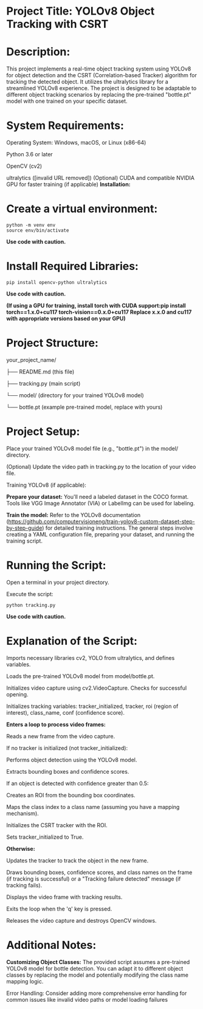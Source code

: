 # Project Title: YOLOv8 Object Tracking with CSRT

# Description:

This project implements a real-time object tracking system using YOLOv8 for object detection and the CSRT (Correlation-based Tracker) algorithm for tracking the detected object. It utilizes the ultralytics library for a streamlined YOLOv8 experience. The project is designed to be adaptable to different object tracking scenarios by replacing the pre-trained "bottle.pt" model with one trained on your specific dataset.

# System Requirements:

Operating System: Windows, macOS, or Linux (x86-64)

Python 3.6 or later

OpenCV (cv2)

ultralytics ([invalid URL removed])
(Optional) CUDA and compatible NVIDIA GPU for faster training (if applicable)
**Installation:**

# Create a virtual environment:
```
python -m venv env
source env/bin/activate
```
**Use code with caution.**

# Install Required Libraries:
```
pip install opencv-python ultralytics
```
**Use code with caution.**

**(If using a GPU for training, install torch with CUDA support:pip install torch==1.x.0+cu117 torch-vision==0.x.0+cu117 Replace x.x.0 and cu117 with appropriate versions based on your GPU)**

# Project Structure:

your_project_name/

├── README.md (this file)

├── tracking.py (main script)

└── model/ (directory for your trained YOLOv8 model)

└── bottle.pt (example pre-trained model, replace with yours)

# Project Setup:

Place your trained YOLOv8 model file (e.g., "bottle.pt") in the model/ directory.

(Optional) Update the video path in tracking.py to the location of your video file.

Training YOLOv8 (if applicable):

**Prepare your dataset:** You'll need a labeled dataset in the COCO format. Tools like VGG Image Annotator (VIA) or LabelImg can be used for labeling.

**Train the model:** Refer to the YOLOv8 documentation (https://github.com/computervisioneng/train-yolov8-custom-dataset-step-by-step-guide) for detailed training instructions. The general steps involve creating a YAML configuration file, preparing your dataset, and running the training script.

# Running the Script:

Open a terminal in your project directory.

Execute the script:
```
python tracking.py
```
**Use code with caution.**

# Explanation of the Script:

Imports necessary libraries cv2, YOLO from ultralytics, and defines variables.

Loads the pre-trained YOLOv8 model from model/bottle.pt.

Initializes video capture using cv2.VideoCapture. Checks for successful opening.

Initializes tracking variables: tracker_initialized, tracker, roi (region of interest), class_name, conf (confidence score).

**Enters a loop to process video frames:**

Reads a new frame from the video capture.

If no tracker is initialized (not tracker_initialized):

Performs object detection using the YOLOv8 model.

Extracts bounding boxes and confidence scores.

If an object is detected with confidence greater than 0.5:

Creates an ROI from the bounding box coordinates.

Maps the class index to a class name (assuming you have a mapping mechanism).

Initializes the CSRT tracker with the ROI.

Sets tracker_initialized to True.

**Otherwise:**

Updates the tracker to track the object in the new frame.

Draws bounding boxes, confidence scores, and class names on the frame (if tracking is successful) or a "Tracking failure detected" message (if tracking fails).

Displays the video frame with tracking results.

Exits the loop when the 'q' key is pressed.

Releases the video capture and destroys OpenCV windows.

# Additional Notes:

**Customizing Object Classes:** The provided script assumes a pre-trained YOLOv8 model for bottle detection. You can adapt it to different object classes by replacing the model and potentially modifying the class name mapping logic.

Error Handling: Consider adding more comprehensive error handling for common issues like invalid video paths or model loading failures
